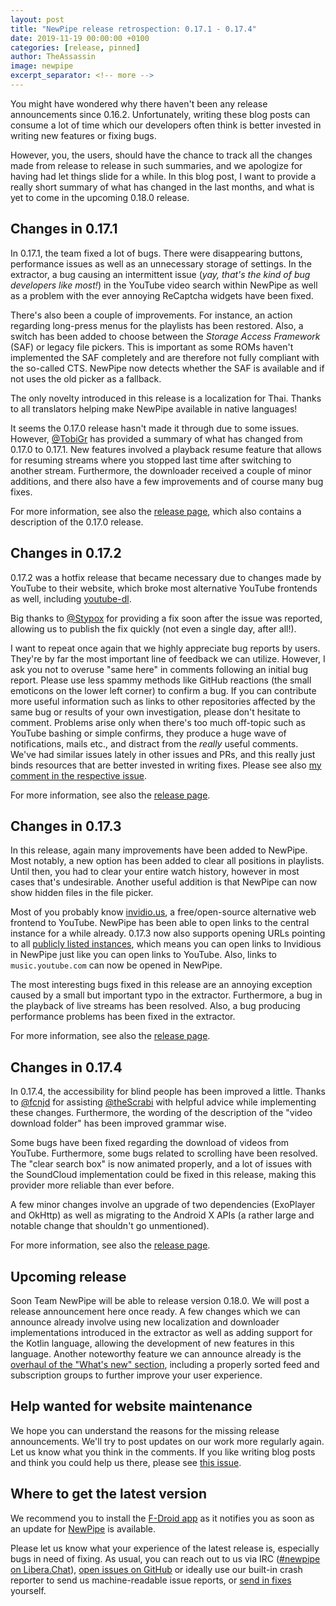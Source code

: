 ```yaml
---
layout: post
title: "NewPipe release retrospection: 0.17.1 - 0.17.4"
date: 2019-11-19 00:00:00 +0100
categories: [release, pinned]
author: TheAssassin
image: newpipe
excerpt_separator: <!-- more -->
---
```


You might have wondered why there haven't been any release announcements since 0.16.2. Unfortunately, writing these blog posts can consume a lot of time which our developers often think is better invested in writing new features or fixing bugs.

However, you, the users, should have the chance to track all the changes made from release to release in such summaries, and we apologize for having had let things slide for a while. In this blog post, I want to provide a really short summary of what has changed in the last months, and what is yet to come in the upcoming 0.18.0 release.

<!-- more -->

## Changes in 0.17.1

In 0.17.1, the team fixed a lot of bugs. There were disappearing buttons, performance issues as well as an unnecessary storage of settings. In the extractor, a bug causing an intermittent issue (*yay, that's the kind of bug developers like most!*) in the YouTube video search within NewPipe as well as a problem with the ever annoying ReCaptcha widgets have been fixed.

There's also been a couple of improvements. For instance, an action regarding long-press menus for the playlists has been restored. Also, a switch has been added to choose between the *Storage Access Framework* (SAF) or legacy file pickers. This is important as some ROMs haven't implemented the SAF completely and are therefore not fully compliant with the so-called CTS. NewPipe now detects whether the SAF is available and if not uses the old picker as a fallback.

The only novelty introduced in this release is a localization for Thai. Thanks to all translators helping make NewPipe available in native languages!

It seems the 0.17.0 release hasn't made it through due to some issues. However, [@TobiGr](https://github.com/TobiGr) has provided a summary of what has changed from 0.17.0 to 0.17.1. New features involved a playback resume feature that allows for resuming streams where you stopped last time after switching to another stream. Furthermore, the downloader received a couple of minor additions, and there also have a few improvements and of course many bug fixes.

For more information, see also the [release page](https://github.com/TeamNewPipe/NewPipe/releases/tag/v0.17.1), which also contains a description of the 0.17.0 release.


## Changes in 0.17.2

0.17.2 was a hotfix release that became necessary due to changes made by YouTube to their website, which broke most alternative YouTube frontends as well, including [youtube-dl](https://ytdl-org.github.io/youtube-dl/).

Big thanks to [@Stypox](https://github.com/Stypox) for providing a fix soon after the issue was reported, allowing us to publish the fix quickly (not even a single day, after all!).

I want to repeat once again that we highly appreciate bug reports by users. They're by far the most important line of feedback we can utilize. However, I ask you not to overuse "same here" in comments following an initial bug report. Please use less spammy methods like GitHub reactions (the small emoticons on the lower left corner) to confirm a bug. If you can contribute more useful information such as links to other repositories affected by the same bug or results of your own investigation, please don't hesitate to comment. Problems arise only when there's too much off-topic such as YouTube bashing or simple confirms, they produce a huge wave of notifications, mails etc., and distract from the *really* useful comments. We've had similar issues lately in other issues and PRs, and this really just binds resources that are better invested in writing fixes.
Please see also  [my comment in the respective issue](https://github.com/TeamNewPipe/NewPipe/issues/2615#issuecomment-530445812).

For more information, see also the [release page](https://github.com/TeamNewPipe/NewPipe/releases/tag/v0.17.2).


## Changes in 0.17.3

In this release, again many improvements have been added to NewPipe. Most notably, a new option has been added to clear all positions in playlists. Until then, you had to clear your entire watch history, however in most cases that's undesirable. Another useful addition is that NewPipe can now show hidden files in the file picker.

Most of you probably know [invidio.us](https://invidio.us), a free/open-source alternative web frontend to YouTube. NewPipe has been able to open links to the central instance for a while already. 0.17.3 now also supports opening URLs pointing to all [publicly listed instances](https://github.com/omarroth/invidious/wiki/invidious-instances), which means you can open links to Invidious in NewPipe just like you can open links to YouTube. Also, links to `music.youtube.com` can now be opened in NewPipe.

The most interesting bugs fixed in this release are an annoying exception caused by a small but important typo in the extractor. Furthermore, a bug in the playback of live streams has been resolved. Also, a bug producing performance problems has been fixed in the extractor.

For more information, see also the [release page](https://github.com/TeamNewPipe/NewPipe/releases/tag/v0.17.3).


## Changes in 0.17.4

In 0.17.4, the accessibility for blind people has been improved a little. Thanks to [@fcnjd](https://github.com/fcnjd) for assisting [@theScrabi](https://github.com/theScrabi) with helpful advice while implementing these changes. Furthermore, the wording of the description of the "video download folder" has been improved grammar wise.

Some bugs have been fixed regarding the download of videos from YouTube. Furthermore, some bugs related to scrolling have been resolved. The "clear search box" is now animated properly, and a lot of issues with the SoundCloud implementation could be fixed in this release, making this provider more reliable than ever before.

A few minor changes involve an upgrade of two dependencies (ExoPlayer and OkHttp) as well as migrating to the Android X APIs (a rather large and notable change that shouldn't go unmentioned). 

For more information, see also the [release page](https://github.com/TeamNewPipe/NewPipe/releases/tag/v0.17.4).


## Upcoming release

Soon Team NewPipe will be able to release version 0.18.0. We will post a release announcement here once ready. A few changes which we can announce already involve using new localization and downloader implementations introduced in the extractor as well as adding support for the Kotlin language, allowing the development of new features in this language. Another noteworthy feature we can announce already is the [overhaul of the "What's new" section](https://github.com/TeamNewPipe/NewPipe/pull/2309), including a properly sorted feed and subscription groups to further improve your user experience.


## Help wanted for website maintenance

We hope you can understand the reasons for the missing release announcements. We'll try to post updates on our work more regularly again. Let us know what you think in the comments. If you like writing blog posts and think you could help us there, please see [this issue](https://github.com/TeamNewPipe/website/issues/125).


## Where to get the latest version

We recommend you to install the [F-Droid app](https://f-droid.org/) as it notifies you as soon as an update for [NewPipe](https://f-droid.org/packages/org.schabi.newpipe/) is available.

Please let us know what your experience of the latest release is, especially bugs in need of fixing. As usual, you can reach out to us via IRC ([#newpipe on Libera.Chat](https://web.libera.chat/#newpipe)), [open issues on GitHub](https://github.com/TeamNewPipe/NewPipe/issues/new/choose) or ideally use our built-in crash reporter to send us machine-readable issue reports, or [send in fixes](https://github.com/TeamNewPipe/NewPipe/blob/dev/.github/CONTRIBUTING.md#bug-fixing) yourself.

